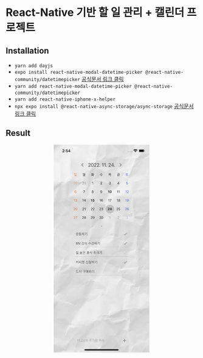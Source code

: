 # React-Native 기반 할 일 관리 + 캘린더 프로젝트

## Installation

- `yarn add dayjs`
- `expo install react-native-modal-datetime-picker @react-native-community/datetimepicker` [공식문서 링크 클릭](https://github.com/mmazzarolo/react-native-modal-datetime-picker)
- `yarn add react-native-modal-datetime-picker @react-native-community/datetimepicker`
- `yarn add react-native-iphone-x-helper`
- `npx expo install @react-native-async-storage/async-storage` [공식문서 링크 클릭](https://react-native-async-storage.github.io/async-storage/docs/usage)

## Result

<p align="center">
  <img src="./result-screenshot.png" width="50%" height="50%" />
</p>
